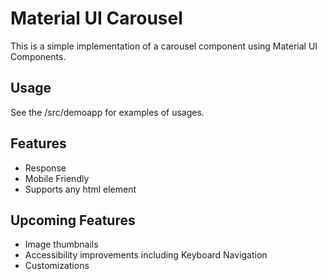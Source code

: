 # Material UI Carousel

This is a simple implementation of a carousel component using Material UI Components.

## Usage

See the /src/demoapp for examples of usages.

## Features

- Response
- Mobile Friendly
- Supports any html element

## Upcoming Features

- Image thumbnails
- Accessibility improvements including Keyboard Navigation
- Customizations
